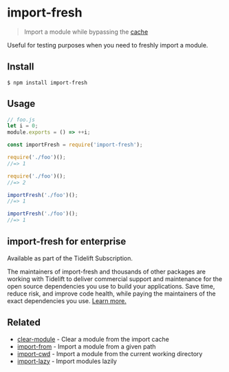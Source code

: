 # import-fresh

> Import a module while bypassing the [cache](https://nodejs.org/api/modules.html#modules_caching)

Useful for testing purposes when you need to freshly import a module.

## Install

```
$ npm install import-fresh
```

## Usage

```js
// foo.js
let i = 0;
module.exports = () => ++i;
```

```js
const importFresh = require('import-fresh');

require('./foo')();
//=> 1

require('./foo')();
//=> 2

importFresh('./foo')();
//=> 1

importFresh('./foo')();
//=> 1
```

## import-fresh for enterprise

Available as part of the Tidelift Subscription.

The maintainers of import-fresh and thousands of other packages are working with Tidelift to deliver commercial support and maintenance for the open source dependencies you use to build your applications. Save time, reduce risk, and improve code health, while paying the maintainers of the exact dependencies you use. [Learn more.](https://tidelift.com/subscription/pkg/npm-import-fresh?utm_source=npm-import-fresh&utm_medium=referral&utm_campaign=enterprise&utm_term=repo)

## Related

- [clear-module](https://github.com/sindresorhus/clear-module) - Clear a module from the import cache
- [import-from](https://github.com/sindresorhus/import-from) - Import a module from a given path
- [import-cwd](https://github.com/sindresorhus/import-cwd) - Import a module from the current working directory
- [import-lazy](https://github.com/sindresorhus/import-lazy) - Import modules lazily
